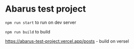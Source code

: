 # Abarus test project

```npm run start``` to run on dev server

```npm run build``` to build

https://abarus-test-project.vercel.app/posts - build on versel
